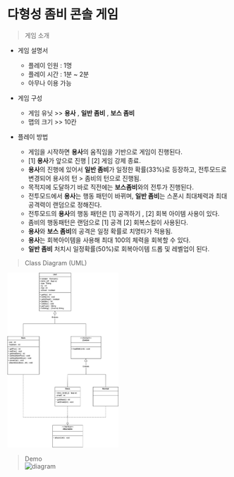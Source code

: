 # 다형성 좀비 콘솔 게임

> 게임 소개

* 게임 설명서
  * 플레이 인원 : 1명
  * 플레이 시간 : 1분 ~ 2분
  * 아무나 이용 가능

* 게임 구성
    * 게임 유닛 >> **용사** , **일반 좀비** , **보스 좀비**
    * 맵의 크기 >> 10칸

* 플레이 방법
  * 게임을 시작하면 **용사**의 움직임을 기반으로 게임이 진행된다.
  * [1] **용사**가 앞으로 진행 | [2] 게임 강제 종료.
  * **용사**의 진행에 있어서 **일반 좀비**가 일정한 확률(33%)로 등장하고, 전투모드로 변경되어 용사의 턴 > 좀비의 턴으로 진행됨.
  * 목적지에 도달하기 바로 직전에는 **보스좀비**와의 전투가 진행된다.
  * 전투모드에서 **용사**는 행동 패턴이 바뀌며, **일반 좀비**는 스폰시 최대체력과 최대공격력이 랜덤으로 정해진다.
  * 전투모드의 **용사**의 행동 패턴은 [1] 공격하기 , [2] 회복 아이템 사용이 있다.
  * 좀비의 행동패턴은 랜덤으로 [1] 공격 [2] 회복스킬이 사용된다.
  * **용사**와 **보스 좀비**의 공격은 일정 확률로 치명타가 적용됨.
  * **용사**는 회복아이템을 사용해 최대 100의 체력을 회복할 수 있다.
  * **일반 좀비** 처치시 일정확률(50%)로 회복아이템 드롭 및 레벨업이 된다.

> Class Diagram (UML) <br>
<img width="50%" src="https://github.com/iconew123/Zombie/blob/master/images/ZombieGame.jpg"/>

> Demo <br>
![diagram](https://github.com/iconew123/Zombie/blob/master/images/42dad48e-ba73-4e4f-9a1d-670ca3e53b7e-ezgif.com-video-to-gif-converter.gif) 

